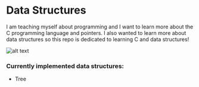 # Data Structures

I am teaching myself about programming and I want to learn more about the C programming language and pointers.
I also wanted to learn more about data structures so this repo is dedicated to learning C and data structures!

![alt text](https://tr2.cbsistatic.com/hub/i/2014/05/15/f8964afd-bd82-4e0e-bcbe-e927363dcdc1/3b858e39e2cf183b878f54cad0073a67/codedoge.jpg)

### Currently implemented data structures:
* Tree


